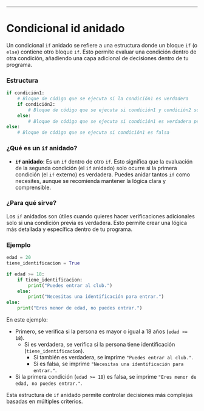 ___
# Condicional id anidado 

Un condicional `if` anidado se refiere a una estructura donde un bloque `if` (o `else`) contiene otro bloque `if`. Esto permite evaluar una condición dentro de otra condición, añadiendo una capa adicional de decisiones dentro de tu programa.

### Estructura

```python
if condición1:
    # Bloque de código que se ejecuta si la condición1 es verdadera
    if condición2:
        # Bloque de código que se ejecuta si condición1 y condición2 son verdaderas
    else:
        # Bloque de código que se ejecuta si condición1 es verdadera pero condición2 es falsa
else:
    # Bloque de código que se ejecuta si condición1 es falsa
```

### ¿Qué es un `if` anidado?

- **`if` anidado**: Es un `if` dentro de otro `if`. Esto significa que la evaluación de la segunda condición (el `if` anidado) solo ocurre si la primera condición (el `if` externo) es verdadera. Puedes anidar tantos `if` como necesites, aunque se recomienda mantener la lógica clara y comprensible.

### ¿Para qué sirve?

Los `if` anidados son útiles cuando quieres hacer verificaciones adicionales solo si una condición previa es verdadera. Esto permite crear una lógica más detallada y específica dentro de tu programa.

### Ejemplo

```python
edad = 20
tiene_identificacion = True

if edad >= 18:
    if tiene_identificacion:
        print("Puedes entrar al club.")
    else:
        print("Necesitas una identificación para entrar.")
else:
    print("Eres menor de edad, no puedes entrar.")
```

En este ejemplo:

- Primero, se verifica si la persona es mayor o igual a 18 años (`edad >= 18`).
  - Si es verdadera, se verifica si la persona tiene identificación (`tiene_identificacion`).
    - Si también es verdadera, se imprime `"Puedes entrar al club."`.
    - Si es falsa, se imprime `"Necesitas una identificación para entrar."`.
- Si la primera condición (`edad >= 18`) es falsa, se imprime `"Eres menor de edad, no puedes entrar."`.

Esta estructura de `if` anidado permite controlar decisiones más complejas basadas en múltiples criterios.